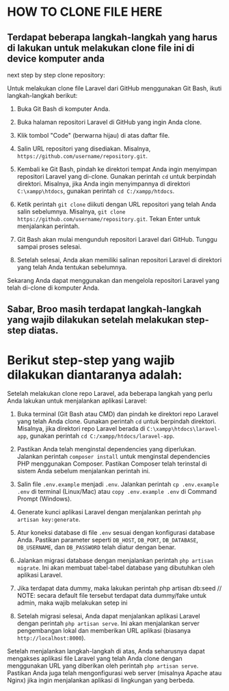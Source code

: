 # HOW TO CLONE FILE HERE

## Terdapat beberapa langkah-langkah yang harus di lakukan untuk melakukan clone file ini di device komputer anda
next step by step clone repository:

Untuk melakukan clone file Laravel dari GitHub menggunakan Git Bash, ikuti langkah-langkah berikut:

1. Buka Git Bash di komputer Anda.

2. Buka halaman repositori Laravel di GitHub yang ingin Anda clone.

3. Klik tombol "Code" (berwarna hijau) di atas daftar file.

4. Salin URL repositori yang disediakan. Misalnya, `https://github.com/username/repository.git`.

5. Kembali ke Git Bash, pindah ke direktori tempat Anda ingin menyimpan repositori Laravel yang di-clone. Gunakan perintah `cd` untuk berpindah direktori. Misalnya, jika Anda ingin menyimpannya di direktori `C:\xampp\htdocs`, gunakan perintah `cd C:/xampp/htdocs`.

6. Ketik perintah `git clone` diikuti dengan URL repositori yang telah Anda salin sebelumnya. Misalnya, `git clone https://github.com/username/repository.git`. Tekan Enter untuk menjalankan perintah.

7. Git Bash akan mulai mengunduh repositori Laravel dari GitHub. Tunggu sampai proses selesai.

8. Setelah selesai, Anda akan memiliki salinan repositori Laravel di direktori yang telah Anda tentukan sebelumnya.

Sekarang Anda dapat menggunakan dan mengelola repositori Laravel yang telah di-clone di komputer Anda.


## Sabar, Broo masih terdapat langkah-langkah yang wajib dilakukan setelah melakukan step-step diatas.
# Berikut step-step yang wajib dilakukan diantaranya adalah: 

Setelah melakukan clone repo Laravel, ada beberapa langkah yang perlu Anda lakukan untuk menjalankan aplikasi Laravel:

1. Buka terminal (Git Bash atau CMD) dan pindah ke direktori repo Laravel yang telah Anda clone. Gunakan perintah `cd` untuk berpindah direktori. Misalnya, jika direktori repo Laravel berada di `C:\xampp\htdocs\laravel-app`, gunakan perintah `cd C:/xampp/htdocs/laravel-app`.

2. Pastikan Anda telah menginstal dependencies yang diperlukan. Jalankan perintah `composer install` untuk menginstal dependencies PHP menggunakan Composer. Pastikan Composer telah terinstal di sistem Anda sebelum menjalankan perintah ini.

3. Salin file `.env.example` menjadi `.env`. Jalankan perintah `cp .env.example .env` di terminal (Linux/Mac) atau `copy .env.example .env` di Command Prompt (Windows).

4. Generate kunci aplikasi Laravel dengan menjalankan perintah `php artisan key:generate`.

5. Atur koneksi database di file `.env` sesuai dengan konfigurasi database Anda. Pastikan parameter seperti `DB_HOST`, `DB_PORT`, `DB_DATABASE`, `DB_USERNAME`, dan `DB_PASSWORD` telah diatur dengan benar.

6. Jalankan migrasi database dengan menjalankan perintah `php artisan migrate`. Ini akan membuat tabel-tabel database yang dibutuhkan oleh aplikasi Laravel.
7. Jika terdapat data dummy, maka lakukan perintah php artisan db:seed
   // NOTE: secara default file tersebut terdapat data dummy/fake untuk admin, maka wajib melakukan  setep ini

9. Setelah migrasi selesai, Anda dapat menjalankan aplikasi Laravel dengan perintah `php artisan serve`. Ini akan menjalankan server pengembangan lokal dan memberikan URL aplikasi (biasanya `http://localhost:8000`).

Setelah menjalankan langkah-langkah di atas, Anda seharusnya dapat mengakses aplikasi file Laravel yang telah Anda clone dengan menggunakan URL yang diberikan oleh perintah `php artisan serve`. Pastikan Anda juga telah mengonfigurasi web server (misalnya Apache atau Nginx) jika ingin menjalankan aplikasi di lingkungan yang berbeda.


